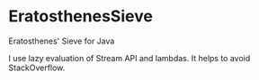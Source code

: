 # EratosthenesSieve
Eratosthenes' Sieve for Java

I use lazy evaluation of Stream API and lambdas.
It helps to avoid StackOverflow.
